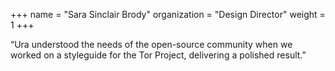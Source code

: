 +++
name = "Sara Sinclair Brody"
organization = "Design Director"
weight = 1
+++

“Ura understood the needs of the open-source community when we worked on a styleguide for the Tor Project, delivering a polished result.”